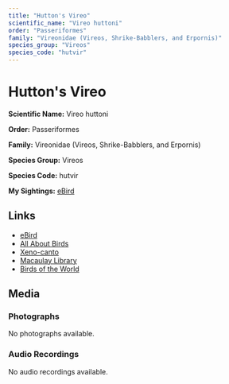 ```yaml
---
title: "Hutton's Vireo"
scientific_name: "Vireo huttoni"
order: "Passeriformes"
family: "Vireonidae (Vireos, Shrike-Babblers, and Erpornis)"
species_group: "Vireos"
species_code: "hutvir"
---
```


# Hutton's Vireo

**Scientific Name:** Vireo huttoni

**Order:** Passeriformes

**Family:** Vireonidae (Vireos, Shrike-Babblers, and Erpornis)

**Species Group:** Vireos

**Species Code:** hutvir

**My Sightings:** [eBird](https://ebird.org/lifelist?r=world&time=life&spp=hutvir)

## Links
* [eBird](https://ebird.org/species/hutvir) 
* [All About Birds](https://www.allaboutbirds.org/guide/hutvir) 
* [Xeno-canto](https://www.xeno-canto.org/species/vireo-huttoni) 
* [Macaulay Library](https://search.macaulaylibrary.org/catalog?taxonCode=hutvir&sort=rating_rank_desc)
* [Birds of the World](https://birdsoftheworld.org/bow/species/hutvir)

## Media
### Photographs
No photographs available.

### Audio Recordings
No audio recordings available.
